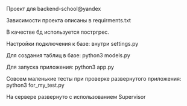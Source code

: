 Проект для backend-school@yandex

Зависимости проекта описаны в requirments.txt

В качестве бд используется постргрес.

Настройки подключения к базе: внутри settings.py

Для создания таблиц в базе: python3 models.py

Для запуска приложения: python3 app.py

Совсем маленькие тесты при проверке развернутого приложения: python3 for_my_test.py

На сервере развернуто с использованием Supervisor
